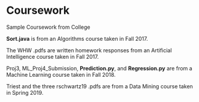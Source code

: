 # Coursework
 Sample Coursework from College

 <strong>Sort.java</strong> is from an Algorithms course taken in Fall 2017.
 
 The WHW .pdfs are written homework responses from an Artificial Intelligence course taken in Fall 2017.
 
 Proj3, ML_Proj4_Submission, <strong>Prediction.py</strong>, and <strong>Regression.py</strong> are from a Machine Learning course taken in Fall 2018.

 Triest and the three rschwartz19 .pdfs are from a Data Mining course taken in Spring 2019.
